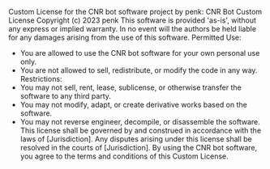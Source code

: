 Custom License for the CNR bot software project by penk: 
CNR Bot Custom License Copyright (c) 2023 penk This software is provided 'as-is', without any express or implied warranty.
In no event will the authors be held liable for any damages arising from the use of this software.
Permitted Use: 
- You are allowed to use the CNR bot software for your own personal use only. 
- You are not allowed to sell, redistribute, or modify the code in any way. Restrictions: 
- You may not sell, rent, lease, sublicense, or otherwise transfer the software to any third party. 
- You may not modify, adapt, or create derivative works based on the software. 
- You may not reverse engineer, decompile, or disassemble the software. 
This license shall be governed by and construed in accordance with the laws of [Jurisdiction]. Any disputes arising under this license shall be resolved in the courts of [Jurisdiction]. By using the CNR bot software, you agree to the terms and conditions of this Custom License.